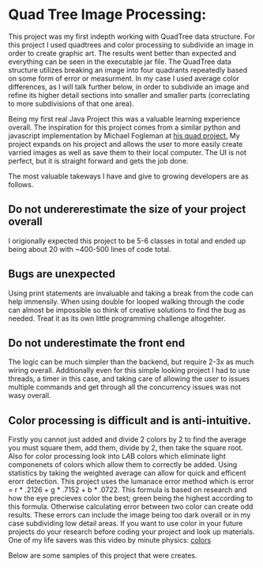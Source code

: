 # Quad Tree Image Processing:

This project was my first indepth working with QuadTree data structure. For this project I used quadtrees and color processing to subdivide an image in order to create graphic art. The results went better than expected and everything can be seen in the executable jar file. The QuadTree data structure utilizes breaking an image into four quadrants repeatedly based on some form of error or measurment. In my case I used average color differences, as I will talk further below, in order to subdivide an image and refine its higher detail sections into smaller and smaller parts (correclating to more subdivisions of that one area).

Being my first real Java Project this was a valuable learning experience overall. The inspiration for this project comes from a similar python and javascript implementation by Michael Fogleman at [his quad project.](https://github.com/fogleman/Quads) My project expands on his project and allows the user to more easily create varried images as well as save them to their local computer. The UI is not perfect, but it is straight forward and gets the job done.

The most valuable takeways I have and give to growing developers are as follows.
## Do not undererestimate the size of your project overall 
I origionally expected this project to be 5-6 classes in total and ended up being about 20 with ~400-500 lines of code total.
## Bugs are unexpected 
Using print statements are invaluable and taking a break from the code can help immensily. When using double for looped walking through the code can almost be impossible so think of creative solutions to find the bug as needed. Treat it as its own little programming challenge altogehter.
## Do not underestimate the front end
The logic can be much simpler than the backend, but require 2-3x as much wiring overall. Additionally even for this simple looking project I had to use threads, a timer in this case, and taking care of allowing the user to issues multiple commands and get through all the concurrency issues was not wasy overall.
## Color processing is difficult and is anti-intuitive. 
Firstly you cannot just added and divide 2 colors by 2 to find the average you must square them, add them, divide by 2, then take the square root. Also for color processing look into L*A*B colors which eliminate light componenets of colors which allow them to correctly be added. 
Using statistics by taking the weighted average can allow for quick and efficent erorr detection. This project uses the lumanace error method which is error = r * .2126 + g * .7152 + b * .0722. This formula is based on research and how the eye precieves color the best; green being the highest according to this formula. Otherwise calculating error between two color can create odd results. These errors can include the image being too dark overall or in my case subdividing low detail areas. If you want to use color in your future projects do your research before coding your project and look up materials. One of my life savers was this video by minute physics: [colors](https://www.youtube.com/watch?v=LKnqECcg6Gw)

Below are some samples of this project that were creates.



